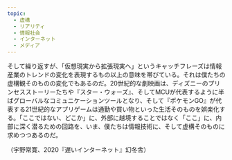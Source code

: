 ```yaml
---
topic:
  - 虚構
  - リアリティ
  - 情報社会
  - インターネット
  - メディア
---
```

そして繰り返すが、「仮想現実から拡張現実へ」というキャッチフレーズは情報産業のトレンドの変化を表現するもの以上の意味を帯びている。それは僕たちの虚構観そのものの変化でもあるのだ。20世紀的な劇映画は、ディズニーのプリンセスストーリーたちや『スター・ウォーズ』、そしてMCUが代表するように半ばグローバルなコミュニケーションツールとなり、そして『ポケモンGO』が代表する21世紀的なアプリゲームは通勤や買い物といった生活そのものを娯楽化する。「ここではない、どこか」に、外部に越境することではなく「ここ」に、内部に深く潜るための回路を、いま、僕たちは情報技術に、そして虚構そのものに求めつつあるのだ。

（宇野常寛、2020『遅いインターネット』幻冬舎）